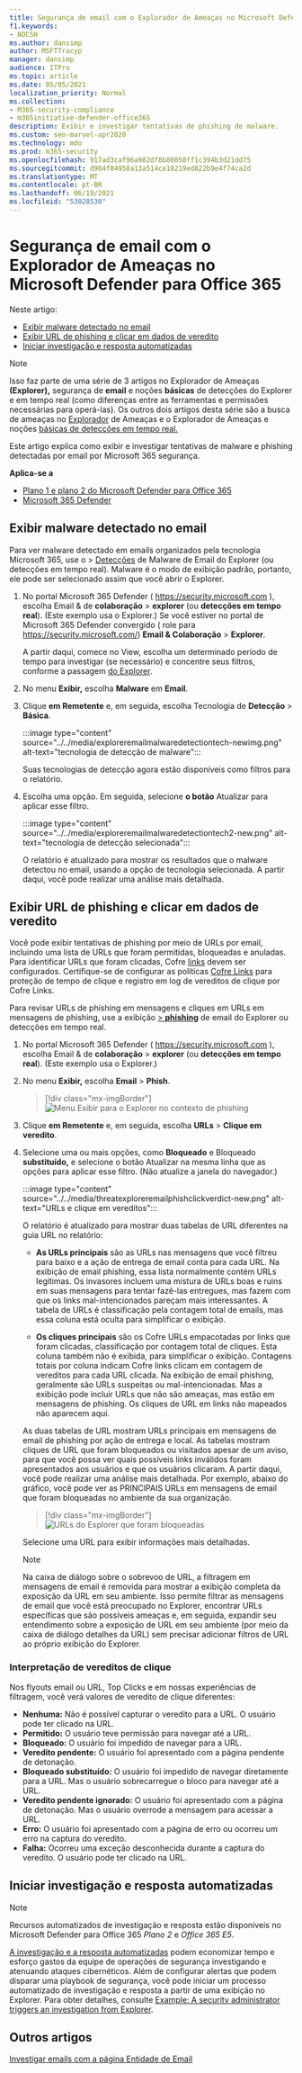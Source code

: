 ```yaml
---
title: Segurança de email com o Explorador de Ameaças no Microsoft Defender para Office 365
f1.keywords:
- NOCSH
ms.author: dansimp
author: MSFTTracyp
manager: dansimp
audience: ITPro
ms.topic: article
ms.date: 05/05/2021
localization_priority: Normal
ms.collection:
- M365-security-compliance
- m365initiative-defender-office365
description: Exibir e investigar tentativas de phishing de malware.
ms.custom: seo-marvel-apr2020
ms.technology: mdo
ms.prod: m365-security
ms.openlocfilehash: 917ad3caf96a982df8b88058ff1c394b3d21dd75
ms.sourcegitcommit: d904f04958a13a514ce10219ed822b9e4f74ca2d
ms.translationtype: MT
ms.contentlocale: pt-BR
ms.lasthandoff: 06/19/2021
ms.locfileid: "53028530"
---
```

# <a name="email-security-with-threat-explorer-in-microsoft-defender-for-office-365"></a>Segurança de email com o Explorador de Ameaças no Microsoft Defender para Office 365

Neste artigo:

- [Exibir malware detectado no email](#view-malware-detected-in-email)
- [Exibir URL de phishing e clicar em dados de veredito](#view-phishing-url-and-click-verdict-data)
- [Iniciar investigação e resposta automatizadas](#start-automated-investigation-and-response)

> [!NOTE]
> Isso faz parte de uma série de 3 artigos no Explorador de Ameaças **(Explorer),** segurança de **email** e noções **básicas** de detecções do Explorer e em tempo real (como diferenças entre as ferramentas e permissões necessárias para operá-las).  Os outros dois artigos desta série são a busca de ameaças no [Explorador](threat-hunting-in-threat-explorer.md) de Ameaças e o Explorador de Ameaças e noções [básicas de detecções em tempo real.](real-time-detections.md) 

Este artigo explica como exibir e investigar tentativas de malware e phishing detectadas por email por Microsoft 365 segurança. 

**Aplica-se a**

- [Plano 1 e plano 2 do Microsoft Defender para Office 365](defender-for-office-365.md)
- [Microsoft 365 Defender](../defender/microsoft-365-defender.md)

## <a name="view-malware-detected-in-email"></a>Exibir malware detectado no email

Para ver malware detectado em emails organizados pela tecnologia Microsoft 365, use o > [Detecções](threat-explorer-views.md#email--malware) de Malware de Email do Explorer (ou detecções em tempo real). Malware é o modo de exibição padrão, portanto, ele pode ser selecionado assim que você abrir o Explorer.

1. No portal Microsoft 365 Defender ( <https://security.microsoft.com> ), escolha Email & de **colaboração** \> **explorer** (ou **detecções em tempo real**). (Este exemplo usa o Explorer.) Se você estiver no portal de Microsoft 365 Defender convergido ( role para https://security.microsoft.com/) **Email & Colaboração**  >  **Explorer**.

   A partir daqui, comece no View, escolha um determinado período de tempo para investigar (se necessário) e concentre seus filtros, conforme a passagem [do Explorer](threat-hunting-in-threat-explorer.md#threat-explorer-walk-through).

2. No menu **Exibir,** escolha **Malware** em **Email**.

3. Clique **em Remetente** e, em seguida, escolha Tecnologia de **Detecção** \> **Básica**.

   
   :::image type="content" source="../../media/exploreremailmalwaredetectiontech-newimg.png" alt-text="tecnologia de detecção de malware":::

   Suas tecnologias de detecção agora estão disponíveis como filtros para o relatório.

4. Escolha uma opção. Em seguida, selecione **o botão** Atualizar para aplicar esse filtro.

   :::image type="content" source="../../media/exploreremailmalwaredetectiontech2-new.png" alt-text="tecnologia de detecção selecionada"::: 

   O relatório é atualizado para mostrar os resultados que o malware detectou no email, usando a opção de tecnologia selecionada. A partir daqui, você pode realizar uma análise mais detalhada. 

## <a name="view-phishing-url-and-click-verdict-data"></a>Exibir URL de phishing e clicar em dados de veredito

Você pode exibir tentativas de phishing por meio de URLs por email, incluindo uma lista de URLs que foram permitidas, bloqueadas e anuladas. Para identificar URLs que foram clicadas, Cofre [links](safe-links.md) devem ser configurados. Certifique-se de configurar as políticas [Cofre Links](set-up-safe-links-policies.md) para proteção de tempo de clique e registro em log de vereditos de clique por Cofre Links.

Para revisar URLs de phishing em mensagens e cliques em URLs em mensagens de phishing, use a exibição [   >  **phishing**](threat-explorer-views.md#email--phish) de email do Explorer ou detecções em tempo real.

1. No portal Microsoft 365 Defender ( <https://security.microsoft.com> ), escolha Email & de **colaboração** \> **explorer** (ou **detecções em tempo real**). (Este exemplo usa o Explorer.)

2. No menu **Exibir,** escolha **Email** \> **Phish**.

   > [!div class="mx-imgBorder"]
   > ![Menu Exibir para o Explorer no contexto de phishing](../../media/ExplorerViewEmailPhishMenu.png)

3. Clique **em Remetente** e, em seguida, escolha **URLs** \> **Clique em veredito**.

4. Selecione uma ou mais opções, como **Bloqueado** e Bloqueado  **substituído,** e selecione o botão Atualizar na mesma linha que as opções para aplicar esse filtro. (Não atualize a janela do navegador.)

    :::image type="content" source="../../media/threatexploreremailphishclickverdict-new.png" alt-text="URLs e clique em vereditos":::

   O relatório é atualizado para mostrar duas tabelas de URL diferentes na guia URL no relatório:

   - **As URLs principais** são as URLs nas mensagens que você filtreu para baixo e a ação de entrega de email conta para cada URL. Na exibição de email phishing, essa lista normalmente contém URLs legítimas. Os invasores incluem uma mistura de URLs boas e ruins em suas mensagens para tentar fazê-las entregues, mas fazem com que os links mal-intencionados pareçam mais interessantes. A tabela de URLs é classificação pela contagem total de emails, mas essa coluna está oculta para simplificar o exibição.

   - **Os cliques principais** são os Cofre URLs empacotadas por links que foram clicadas, classificação por contagem total de cliques. Esta coluna também não é exibida, para simplificar o exibição. Contagens totais por coluna indicam Cofre links clicam em contagem de vereditos para cada URL clicada. Na exibição de email phishing, geralmente são URLs suspeitas ou mal-intencionadas. Mas a exibição pode incluir URLs que não são ameaças, mas estão em mensagens de phishing. Os cliques de URL em links não mapeados não aparecem aqui.

   As duas tabelas de URL mostram URLs principais em mensagens de email de phishing por ação de entrega e local. As tabelas mostram cliques de URL que foram bloqueados ou visitados apesar de um aviso, para que você possa ver quais possíveis links inválidos foram apresentados aos usuários e que os usuários clicaram. A partir daqui, você pode realizar uma análise mais detalhada. Por exemplo, abaixo do gráfico, você pode ver as PRINCIPAIS URLs em mensagens de email que foram bloqueadas no ambiente da sua organização.

   > [!div class="mx-imgBorder"]
   > ![URLs do Explorer que foram bloqueadas](../../media/ExplorerPhishClickVerdictURLs.png)

   Selecione uma URL para exibir informações mais detalhadas.

   > [!NOTE]
   > Na caixa de diálogo sobre o sobrevoo de URL, a filtragem em mensagens de email é removida para mostrar a exibição completa da exposição da URL em seu ambiente. Isso permite filtrar as mensagens de email que você está preocupado no Explorer, encontrar URLs específicas que são possíveis ameaças e, em seguida, expandir seu entendimento sobre a exposição de URL em seu ambiente (por meio da caixa de diálogo detalhes da URL) sem precisar adicionar filtros de URL ao próprio exibição do Explorer.

### <a name="interpretation-of-click-verdicts"></a>Interpretação de vereditos de clique

Nos flyouts email ou URL, Top Clicks e em nossas experiências de filtragem, você verá valores de veredito de clique diferentes:

- **Nenhuma:** Não é possível capturar o veredito para a URL. O usuário pode ter clicado na URL.
- **Permitido:** O usuário teve permissão para navegar até a URL.
- **Bloqueado:** O usuário foi impedido de navegar para a URL.
- **Veredito pendente:** O usuário foi apresentado com a página pendente de detonação.
- **Bloqueado substituído:** O usuário foi impedido de navegar diretamente para a URL. Mas o usuário sobrecarregue o bloco para navegar até a URL.
- **Veredito pendente ignorado:** O usuário foi apresentado com a página de detonação. Mas o usuário overrode a mensagem para acessar a URL.
- **Erro:** O usuário foi apresentado com a página de erro ou ocorreu um erro na captura do veredito.
- **Falha:** Ocorreu uma exceção desconhecida durante a captura do veredito. O usuário pode ter clicado na URL.

## <a name="start-automated-investigation-and-response"></a>Iniciar investigação e resposta automatizadas

> [!NOTE]
> Recursos automatizados de investigação e resposta estão disponíveis no Microsoft Defender para Office 365 *Plano 2* e *Office 365 E5*.

[A investigação e a resposta automatizadas](automated-investigation-response-office.md) podem economizar tempo e esforço gastos da equipe de operações de segurança investigando e atenuando ataques cibernéticos. Além de configurar alertas que podem disparar uma playbook de segurança, você pode iniciar um processo automatizado de investigação e resposta a partir de uma exibição no Explorer. Para obter detalhes, consulte [Example: A security administrator triggers an investigation from Explorer](automated-investigation-response-office.md#example-a-security-administrator-triggers-an-investigation-from-threat-explorer).

## <a name="other-articles"></a>Outros artigos

[Investigar emails com a página Entidade de Email](mdo-email-entity-page.md)
